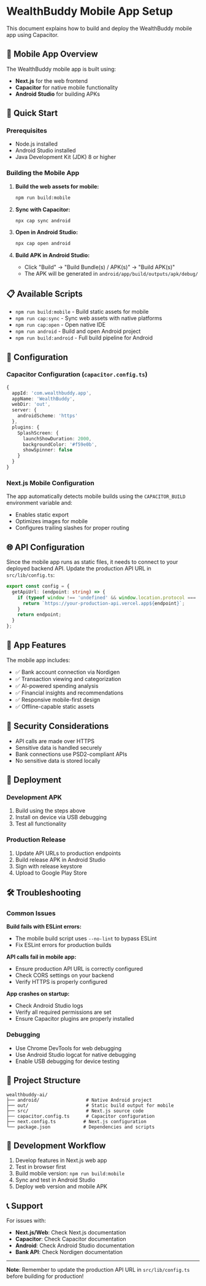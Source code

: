# WealthBuddy Mobile App Setup

This document explains how to build and deploy the WealthBuddy mobile app using Capacitor.

## 📱 Mobile App Overview

The WealthBuddy mobile app is built using:
- **Next.js** for the web frontend
- **Capacitor** for native mobile functionality
- **Android Studio** for building APKs

## 🚀 Quick Start

### Prerequisites
- Node.js installed
- Android Studio installed
- Java Development Kit (JDK) 8 or higher

### Building the Mobile App

1. **Build the web assets for mobile:**
   ```bash
   npm run build:mobile
   ```

2. **Sync with Capacitor:**
   ```bash
   npx cap sync android
   ```

3. **Open in Android Studio:**
   ```bash
   npx cap open android
   ```

4. **Build APK in Android Studio:**
   - Click "Build" → "Build Bundle(s) / APK(s)" → "Build APK(s)"
   - The APK will be generated in `android/app/build/outputs/apk/debug/`

## 📋 Available Scripts

- `npm run build:mobile` - Build static assets for mobile
- `npm run cap:sync` - Sync web assets with native platforms
- `npm run cap:open` - Open native IDE
- `npm run android` - Build and open Android project
- `npm run build:android` - Full build pipeline for Android

## 🔧 Configuration

### Capacitor Configuration (`capacitor.config.ts`)
```typescript
{
  appId: 'com.wealthbuddy.app',
  appName: 'WealthBuddy',
  webDir: 'out',
  server: {
    androidScheme: 'https'
  },
  plugins: {
    SplashScreen: {
      launchShowDuration: 2000,
      backgroundColor: '#f59e0b',
      showSpinner: false
    }
  }
}
```

### Next.js Mobile Configuration
The app automatically detects mobile builds using the `CAPACITOR_BUILD` environment variable and:
- Enables static export
- Optimizes images for mobile
- Configures trailing slashes for proper routing

## 🌐 API Configuration

Since the mobile app runs as static files, it needs to connect to your deployed backend API. Update the production API URL in `src/lib/config.ts`:

```typescript
export const config = {
  getApiUrl: (endpoint: string) => {
    if (typeof window !== 'undefined' && window.location.protocol === 'capacitor:') {
      return `https://your-production-api.vercel.app${endpoint}`;
    }
    return endpoint;
  }
};
```

## 📱 App Features

The mobile app includes:
- ✅ Bank account connection via Nordigen
- ✅ Transaction viewing and categorization
- ✅ AI-powered spending analysis
- ✅ Financial insights and recommendations
- ✅ Responsive mobile-first design
- ✅ Offline-capable static assets

## 🔐 Security Considerations

- API calls are made over HTTPS
- Sensitive data is handled securely
- Bank connections use PSD2-compliant APIs
- No sensitive data is stored locally

## 🚀 Deployment

### Development APK
1. Build using the steps above
2. Install on device via USB debugging
3. Test all functionality

### Production Release
1. Update API URLs to production endpoints
2. Build release APK in Android Studio
3. Sign with release keystore
4. Upload to Google Play Store

## 🛠 Troubleshooting

### Common Issues

**Build fails with ESLint errors:**
- The mobile build script uses `--no-lint` to bypass ESLint
- Fix ESLint errors for production builds

**API calls fail in mobile app:**
- Ensure production API URL is correctly configured
- Check CORS settings on your backend
- Verify HTTPS is properly configured

**App crashes on startup:**
- Check Android Studio logs
- Verify all required permissions are set
- Ensure Capacitor plugins are properly installed

### Debugging
- Use Chrome DevTools for web debugging
- Use Android Studio logcat for native debugging
- Enable USB debugging for device testing

## 📁 Project Structure

```
wealthbuddy-ai/
├── android/                 # Native Android project
├── out/                     # Static build output for mobile
├── src/                     # Next.js source code
├── capacitor.config.ts      # Capacitor configuration
├── next.config.ts          # Next.js configuration
└── package.json            # Dependencies and scripts
```

## 🔄 Development Workflow

1. Develop features in Next.js web app
2. Test in browser first
3. Build mobile version: `npm run build:mobile`
4. Sync and test in Android Studio
5. Deploy web version and mobile APK

## 📞 Support

For issues with:
- **Next.js/Web**: Check Next.js documentation
- **Capacitor**: Check Capacitor documentation
- **Android**: Check Android Studio documentation
- **Bank API**: Check Nordigen documentation

---

**Note**: Remember to update the production API URL in `src/lib/config.ts` before building for production!
